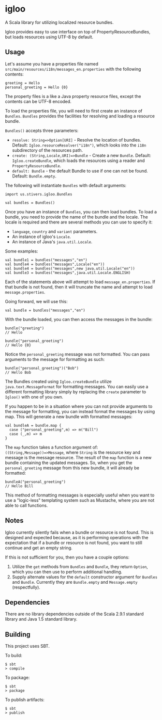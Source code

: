 # igloo

A Scala library for utilizing localized resource bundles.

Igloo provides easy to use interface on top of PropertyResourceBundles, but loads resources using UTF-8 by default.

## Usage

Let's assume you have a properties file named `src/main/resources/i18n/messages_en.properties` with the following contents:

    greeting = Hello
    personal_greeting = Hello {0}

The property files is a like a Java property resource files, except the contents can be UTF-8 encoded.

To load the properties file, you will need to first create an instance of `Bundles`.  `Bundles` provides the facilities for resolving and loading a resource bundle.

`Bundles()` accepts three parameters:

- `resolve: String=>Option[URI]` - Resolve the location of bundles. Default: `Igloo.resourceResolver("i18n")`, which looks into the `i18n` subdirectory of the resources path.
- `create: (String,Locale,URI)=>Bundle` - Create a new `Bundle`. Default: `Igloo.createBundle`, which loads the resources using a reader and `PropertyResourceBundle`.
- `default: Bundle` - the default Bundle to use if one can not be found. Default: `Bundle.empty`.


The following will instantiate `Bundles` with default arguments:

    import us.stivers.igloo.Bundles

    val bundles = Bundles()


Once you have an instance of `Bundles`, you can then load bundles. To load a bundle, you need to provide the name of the bundle and the locale. The locale is required and there are several methods you can use to specify it:

- `language`, `country` and `variant` parameters. 
- An instance of igloo's `Locale`.
- An instance of Java's `java.util.Locale`.

Some examples:

    val bundle1 = bundles("messages","en")
    val bundle4 = bundles("messages",Locale("en"))
    val bundle4 = bundles("messages",new java.util.Locale("en"))
    val bundle3 = bundles("messages",java.util.Locale.ENGLISH)

Each of the statements above will attempt to load `message_en.properties`. If that bundle is not found, then it will truncate the name and attempt to load `message.properties`.  

Going forward, we will use this:

    val bundle = bundles("messages","en")

With the bundle loaded, you can then access the messages in the bundle:

    bundle("greeting")
    // Hello

    bundle("personal_greeting")
    // Hello {0}

Notice the `personal_greeting` message was not formatted. You can pass arguments to the message for formatting as such:

    bundle("personal_greeting")("Bob")
    // Hello Bob

The Bundles created using `Igloo.createBundle` utilize `java.text.MessageFormat` for formatting messages. You can easily use a different formatting library simply by replacing the `create` parameter to `Igloo()` with one of you own. 

If you happen to be in a situation where you can not provide arguments to the message for formatting, you can instead format the messages by using map. This will generate a new bundle with formatted messages:

    val bundleA = bundle.map {
      case ("personal_greeting",m) => m("Bill")
      case (_,m) => m
    }

The `map` function takes a function argument of: `((String,Message))=>Message`, where `String` is the resource key and message is the message resource. The result of the `map` function is a new bundle containing the updated messages. So, when you get the `personal_greeting` message from this new bundle, it will already be formatted:

    bundleA("personal_greeting")
    // Hello Bill

This method of formatting messages is especially useful when you want to use a "logic-less" templating system such as Mustache, where you are not able to call functions. 



## Notes

Igloo currently silently fails when a bundle or resource is not found. This is designed and expected because, as it is performing operations with the expectation that if a bundle or resource is not found, you want to still continue and get an empty string. 

If this is not sufficient for you, then you have a couple options:
1. Utilize the `get` methods from `Bundles` and `Bundle`, they return `Option`, which you can then use to perform additional handling.
2. Supply alternate values for the `default` constructor argument for `Bundles` and `Bundle`. Currently they are `Bundle.empty` and `Message.empty` (respectfully).

## Dependencies

There are no library dependencies outside of the Scala 2.9.1 standard library and Java 1.5 standard library.

## Building

This project uses SBT. 

To build:

    $ sbt
    > compile

To package:

    $ sbt
    > package

To publish artifacts:

    $ sbt
    > publish
